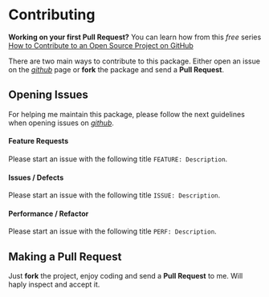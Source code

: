 # Contributing

**Working on your first Pull Request?** You can learn how from this *free* series [How to Contribute to an Open Source Project on GitHub](https://egghead.io/series/how-to-contribute-to-an-open-source-project-on-github)

There are two main ways to contribute to this package. Either open an issue on the [*github*]() page or **fork** the package and send a **Pull Request**.

## Opening Issues

For helping me maintain this package, please follow the next guidelines when opening issues on [*github*]().

#### Feature Requests
Please start an issue with the following title `FEATURE: Description`.

#### Issues / Defects
Please start an issue with the following title `ISSUE: Description`.

#### Performance / Refactor
Please start an issue with the following title `PERF: Description`.


## Making a Pull Request

Just **fork** the project, enjoy coding and send a **Pull Request** to me. Will haply inspect and accept it.
